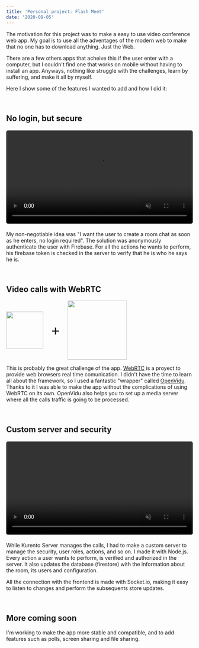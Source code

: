```yaml
---
title: 'Personal project: Flash Meet'
date: '2020-09-05'
---
```


The motivation for this project was to make a easy to use video conference web app. My goal is to use all the adventages of the modern web to make that no one has to download anything. Just the Web.

There are a few others apps that acheive this if the user enter with a computer, but I couldn't find one that works on mobile without having to install an app. Anyways, nothing like struggle with the challenges, learn by suffering, and make it all by myself.

Here I show some of the features I wanted to add and how I did it:

<br>

## No login, but secure
<figure class="video_container" style="width: 100%; max-width: 550px; margin: 20px 0;">
  <video muted="true" autoplay="true" loop style="width: 100%; border-radius: 5px;">
    <source src="/videos/flash-meet.mp4" type="video/mp4">
  </video>
</figure>

My non-negotiable idea was "I want the user to create a room chat as soon as he enters, no login required". The solution was anonymously authenticate the user with Firebase. For all the actions he wants to perform, his firebase token is checked in the server to verify that he is who he says he is.

<br>

## Video calls with WebRTC
<div style="display: flex; align-items:center;">
  <img src="/images/logos/webrtc.svg" style="width: 100px">
  <div style="margin: 0 20px; font-size: 2.5rem;">+</div>
  <img src="/images/logos/openvidu.png" style="width: 160px">
</div> 

This is probably the great challenge of the app. [WebRTC](https://webrtc.org/) is a proyect to provide web browsers real time comunication. I didn't have the time to learn all about the framework, so I used a fantastic "wrapper" called [OpenVidu](https://openvidu.io/). Thanks to it I was able to make the app without the complications of using WebRTC on its own. OpenVidu also helps you to set up a media server where all the calls traffic is going to be processed.

<br>

## Custom server and security
<figure class="video_container" style="width: 100%; max-width: 550px; margin: 20px 0;">
  <video muted="true" autoplay="true" loop style="width: 100%; border-radius: 5px;">
    <source src="/videos/flash-meet-security.mp4" type="video/mp4">
  </video>
</figure>

While Kurento Server manages the calls, I had to make a custom server to manage the security, user roles, actions, and so on. I made it with Node.js. Every action a user wants to perform, is verified and authorized in the server. It also updates the database (firestore) with the information about the room, its users and configuration.

All the connection with the frontend is made with Socket.io, making it easy to listen to changes and perform the subsequents store updates.

<br>

## More coming soon

I'm working to make the app more stable and compatible, and to add features such as polls, screen sharing and file sharing.
